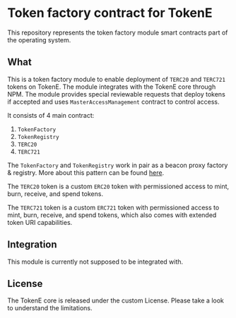 # Token factory contract for TokenE

This repository represents the token factory module smart contracts part of the operating system.

## What 

This is a token factory module to enable deployment of `TERC20` and `TERC721` tokens on TokenE. The module integrates with the TokenE core through NPM. The module provides special reviewable requests that deploy tokens if accepted and uses `MasterAccessManagement` contract to control access. 

It consists of 4 main contract:

1. `TokenFactory`
2. `TokenRegistry`
3. `TERC20`
4. `TERC721`

The `TokenFactory` and `TokenRegistry` work in pair as a beacon proxy factory & registry. More about this pattern can be found [here](https://github.com/dl-solidity-library/dev-modules/tree/master/contracts/contracts-registry/pools).

The `TERC20` token is a custom `ERC20` token with permissioned access to mint, burn, receive, and spend tokens.

The `TERC721` token is a custom `ERC721` token with permissioned access to mint, burn, receive, and spend tokens, which also comes with extended token URI capabilities.

## Integration

This module is currently not supposed to be integrated with.

## License 

The TokenE core is released under the custom License. Please take a look to understand the limitations.

